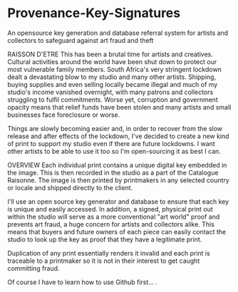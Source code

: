# Provenance-Key-Signatures
An opensource key generation and database referral system for artists and collectors to safeguard against art fraud and theft

RAISSON D'ETRE This has been a brutal time for artists and creatives. Cultural activities around the world have been shut down to protect our most vulnerable family members. South Africa's very stringent lockdown dealt a devastating blow to my studio and many other artists. Shipping, buying supplies and even selling locally became illegal and much of my studio's income vanished overnight, with many patrons and collectors struggling to fulfil commitments. Worse yet, corruption and government opacity means that relief funds have been stolen and many artists and small businesses face foreclosure or worse.

Things are slowly becoming easier and, in order to recover from the slow release and after effects of the lockdown, I've decided to create a new kind of print to support my studio even if there are future lockdowns. I want other artists to be able to use it too so I'm open-sourcing it as best I can.

OVERVIEW Each individual print contains a unique digital key embedded in the image. This is then recorded in the studio as a part of the Catalogue Raisonne. The image is then printed by printmakers in any selected country or locale and shipped directly to the client.

I'll use an open source key generator and database to ensure that each key is unique and easily accessed. In addition, a signed, physical print out within the studio will serve as a more conventional "art world" proof and prevents art fraud, a huge concern for artists and collectors alike. This means that buyers and future owners of each piece can easily contact the studio to look up the key as proof that they have a legitimate print. 

Duplication of any print essentially renders it invalid and each print is traceable to a printmaker so it is not in their interest to get caught committing fraud.

Of course I have to learn how to use Github first... .

